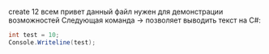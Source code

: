 create 12
всем привет данный файл нужен для демонстрации возможностей
Следующая команда -> позволяет выводить текст на C#:
```c#
int test = 10;
Console.Writeline(test);
```